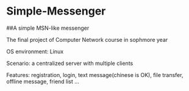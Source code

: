 Simple-Messenger
================

##A simple MSN-like messenger

The final project of Computer Network course in sophmore year  

OS environment: Linux  

Scenario: a centralized server with multiple clients

Features: registration, login, text message(chinese is OK), file transfer, offline message, friend list ...

